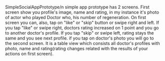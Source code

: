 

SimpleSocialAppPrototype/n
simple app prototype has 2 screens. First screen show you profile's image, name and rating, in my instance it's photo of actor who played Doctor who, his number of regeneration. On first screen you can, also, tap on "like" or "skip" button or swipe right and left. If you tap "like" or swipe right, doctors rating increased on 1 point and you go to another doctor's profile. If you tap "skip" or swipe left, rating stays the same and you see next profile. if you tap on doctor's photo you will go to the second screen. It is a table view which consists all doctor's profiles with photo, name and rating(rating changes related with the results of your actions on first screen).
